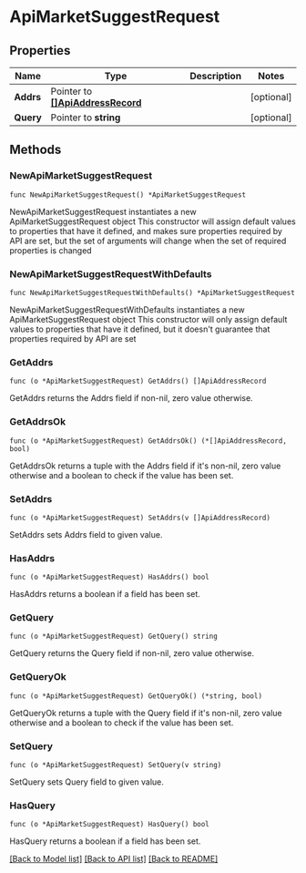 # ApiMarketSuggestRequest

## Properties

Name | Type | Description | Notes
------------ | ------------- | ------------- | -------------
**Addrs** | Pointer to [**[]ApiAddressRecord**](ApiAddressRecord.md) |  | [optional] 
**Query** | Pointer to **string** |  | [optional] 

## Methods

### NewApiMarketSuggestRequest

`func NewApiMarketSuggestRequest() *ApiMarketSuggestRequest`

NewApiMarketSuggestRequest instantiates a new ApiMarketSuggestRequest object
This constructor will assign default values to properties that have it defined,
and makes sure properties required by API are set, but the set of arguments
will change when the set of required properties is changed

### NewApiMarketSuggestRequestWithDefaults

`func NewApiMarketSuggestRequestWithDefaults() *ApiMarketSuggestRequest`

NewApiMarketSuggestRequestWithDefaults instantiates a new ApiMarketSuggestRequest object
This constructor will only assign default values to properties that have it defined,
but it doesn't guarantee that properties required by API are set

### GetAddrs

`func (o *ApiMarketSuggestRequest) GetAddrs() []ApiAddressRecord`

GetAddrs returns the Addrs field if non-nil, zero value otherwise.

### GetAddrsOk

`func (o *ApiMarketSuggestRequest) GetAddrsOk() (*[]ApiAddressRecord, bool)`

GetAddrsOk returns a tuple with the Addrs field if it's non-nil, zero value otherwise
and a boolean to check if the value has been set.

### SetAddrs

`func (o *ApiMarketSuggestRequest) SetAddrs(v []ApiAddressRecord)`

SetAddrs sets Addrs field to given value.

### HasAddrs

`func (o *ApiMarketSuggestRequest) HasAddrs() bool`

HasAddrs returns a boolean if a field has been set.

### GetQuery

`func (o *ApiMarketSuggestRequest) GetQuery() string`

GetQuery returns the Query field if non-nil, zero value otherwise.

### GetQueryOk

`func (o *ApiMarketSuggestRequest) GetQueryOk() (*string, bool)`

GetQueryOk returns a tuple with the Query field if it's non-nil, zero value otherwise
and a boolean to check if the value has been set.

### SetQuery

`func (o *ApiMarketSuggestRequest) SetQuery(v string)`

SetQuery sets Query field to given value.

### HasQuery

`func (o *ApiMarketSuggestRequest) HasQuery() bool`

HasQuery returns a boolean if a field has been set.


[[Back to Model list]](../README.md#documentation-for-models) [[Back to API list]](../README.md#documentation-for-api-endpoints) [[Back to README]](../README.md)


